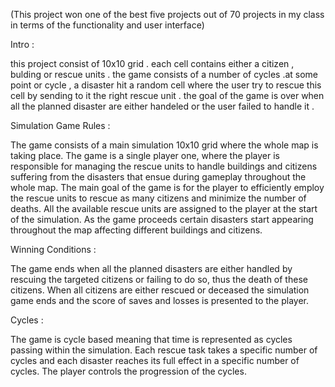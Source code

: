 (This project won one of the best five projects out of 70 projects in my class in terms of the functionality and user interface)

Intro : 

this project consist of 10x10 grid . each cell contains either a citizen , bulding or rescue units . the game consists of a number of cycles .at some point or cycle , a disaster hit a random cell where the user try to rescue this cell by sending to it the right rescue unit . the goal of the game is over when all the planned disaster are either handeled or the user failed to handle it . 

Simulation Game Rules :

The game consists of a main simulation 10x10 grid where the whole map is taking place.
The game is a single player one, where the player is responsible for managing the rescue units
to handle buildings and citizens suffering from the disasters that ensue during gameplay
throughout the whole map. The main goal of the game is for the player to efficiently employ the
rescue units to rescue as many citizens and minimize the number of deaths. All the available
rescue units are assigned to the player at the start of the simulation. As the game proceeds
certain disasters start appearing throughout the map affecting different buildings and citizens.

Winning Conditions :

The game ends when all the planned disasters are either handled by rescuing the targeted
citizens or failing to do so, thus the death of these citizens. When all citizens are either rescued
or deceased the simulation game ends and the score of saves and losses is presented to the
player.

Cycles :

The game is cycle based meaning that time is represented as cycles passing within the
simulation. Each rescue task takes a specific number of cycles and each disaster reaches its full
effect in a specific number of cycles. The player controls the progression of the cycles.
